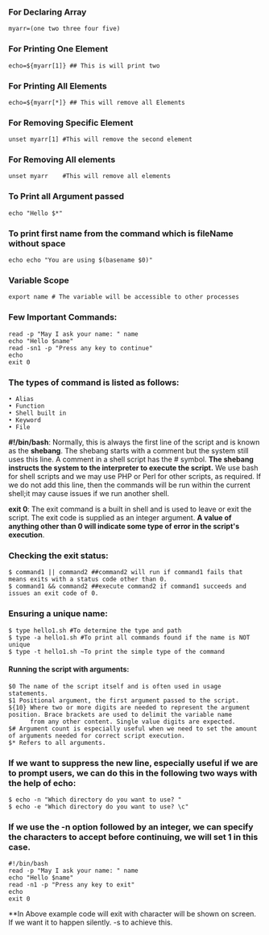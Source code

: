 ### For Declaring Array
	myarr=(one two three four five)
### For Printing One Element 
	echo=${myarr[1]} ## This is will print two
### For Printing All Elements
	echo=${myarr[*]} ## This will remove all Elements
### For Removing Specific Element
	unset myarr[1] #This will remove the second element
### For Removing All elements
	unset myarr    #This will remove all elements


### To Print all Argument passed 
	echo "Hello $*"
### To print first name from the command which is fileName without space
	echo echo "You are using $(basename $0)"

### Variable Scope
	export name # The variable will be accessible to other processes

### Few Important Commands:
	read -p "May I ask your name: " name
	echo "Hello $name"
	read -sn1 -p "Press any key to continue"
	echo
	exit 0

### The types of command is listed as follows:
	• Alias
	• Function
	• Shell built in
	• Keyword
	• File

**#!/bin/bash**: Normally, this is always the first line of the script and is known as the **shebang**. 
The shebang starts with a comment but the system still uses this line. A comment in a shell script has the # symbol. 
**The shebang instructs the system to the interpreter to execute the script.** We use bash for shell scripts and 
we may use PHP or Perl for other scripts, as required. 
If we do not add this line, then the commands will be run within the current shell;it may cause issues if we run another shell. 

**exit 0**: The exit command is a built in shell and is used to leave or exit the script. The exit code is supplied as an integer argument. 
**A value of anything other than 0 will indicate some type of error in the script's execution**.

### Checking the exit status:
	$ command1 || command2 ##command2 will run if command1 fails that means exits with a status code other than 0.
	$ command1 && command2 ##execute command2 if command1 succeeds and issues an exit code of 0.

### Ensuring a unique name:
	$ type hello1.sh #To determine the type and path
	$ type -a hello1.sh #To print all commands found if the name is NOT unique
	$ type -t hello1.sh ~To print the simple type of the command
	
#### Running the script with arguments:
	$0 The name of the script itself and is often used in usage statements.
	$1 Positional argument, the first argument passed to the script.
	${10} Where two or more digits are needed to represent the argument position. Brace brackets are used to delimit the variable name
		  from any other content. Single value digits are expected.
	$# Argument count is especially useful when we need to set the amount of arguments needed for correct script execution.
	$* Refers to all arguments.
	
### If we want to suppress the new line, especially useful if we are to prompt users, we can do this in the following two ways with the help of echo:
	$ echo -n "Which directory do you want to use? "
	$ echo -e "Which directory do you want to use? \c"

### If we use the -n option followed by an integer, we can specify the characters to accept before continuing, we will set 1 in this case.
	#!/bin/bash
	read -p "May I ask your name: " name
	echo "Hello $name"
	read -n1 -p "Press any key to exit"
	echo
	exit 0
	
**In Above example code will exit with character will be shown on screen. If we want it to happen silently. -s to achieve this.



